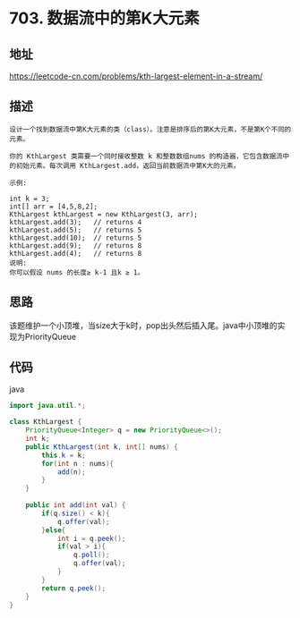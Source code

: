 # 703. 数据流中的第K大元素

## 地址

https://leetcode-cn.com/problems/kth-largest-element-in-a-stream/

## 描述
```
设计一个找到数据流中第K大元素的类（class）。注意是排序后的第K大元素，不是第K个不同的元素。

你的 KthLargest 类需要一个同时接收整数 k 和整数数组nums 的构造器，它包含数据流中的初始元素。每次调用 KthLargest.add，返回当前数据流中第K大的元素。

示例:

int k = 3;
int[] arr = [4,5,8,2];
KthLargest kthLargest = new KthLargest(3, arr);
kthLargest.add(3);   // returns 4
kthLargest.add(5);   // returns 5
kthLargest.add(10);  // returns 5
kthLargest.add(9);   // returns 8
kthLargest.add(4);   // returns 8
说明:
你可以假设 nums 的长度≥ k-1 且k ≥ 1。
```

## 思路

该题维护一个小顶堆，当size大于k时，pop出头然后插入尾。java中小顶堆的实现为PriorityQueue

## 代码

java

```java
import java.util.*;

class KthLargest {
    PriorityQueue<Integer> q = new PriorityQueue<>();
    int k;
    public KthLargest(int k, int[] nums) {
        this.k = k;
        for(int n : nums){
            add(n);
        }
    }
 
    public int add(int val) {
        if(q.size() < k){
            q.offer(val);
        }else{
            int i = q.peek();
            if(val > i){
                q.poll();
                q.offer(val);
            }
        }
        return q.peek();
    }
}
```
